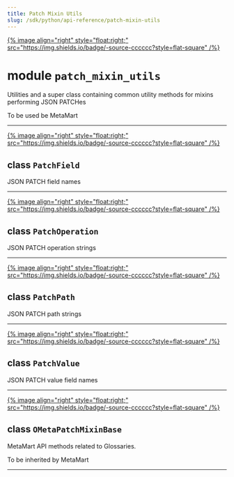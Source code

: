 ```yaml
---
title: Patch Mixin Utils
slug: /sdk/python/api-reference/patch-mixin-utils
---
```




[{% image align="right" style="float:right;" src="https://img.shields.io/badge/-source-cccccc?style=flat-square" /%}](https://github.com/meta-mart/MetaMart/tree/main/ingestion/src/metadata/ingestion/ometa/mixins/patch_mixin_utils.py#L0")

# module `patch_mixin_utils`
Utilities and a super class containing common utility methods for mixins performing JSON PATCHes 

To be used be MetaMart 



---

[{% image align="right" style="float:right;" src="https://img.shields.io/badge/-source-cccccc?style=flat-square" /%}](https://github.com/meta-mart/MetaMart/tree/main/ingestion/src/metadata/ingestion/ometa/mixins/patch_mixin_utils.py#L30")

## class `PatchField`
JSON PATCH field names 





---

[{% image align="right" style="float:right;" src="https://img.shields.io/badge/-source-cccccc?style=flat-square" /%}](https://github.com/meta-mart/MetaMart/tree/main/ingestion/src/metadata/ingestion/ometa/mixins/patch_mixin_utils.py#L40")

## class `PatchOperation`
JSON PATCH operation strings 





---

[{% image align="right" style="float:right;" src="https://img.shields.io/badge/-source-cccccc?style=flat-square" /%}](https://github.com/meta-mart/MetaMart/tree/main/ingestion/src/metadata/ingestion/ometa/mixins/patch_mixin_utils.py#L50")

## class `PatchPath`
JSON PATCH path strings 





---

[{% image align="right" style="float:right;" src="https://img.shields.io/badge/-source-cccccc?style=flat-square" /%}](https://github.com/meta-mart/MetaMart/tree/main/ingestion/src/metadata/ingestion/ometa/mixins/patch_mixin_utils.py#L87")

## class `PatchValue`
JSON PATCH value field names 





---

[{% image align="right" style="float:right;" src="https://img.shields.io/badge/-source-cccccc?style=flat-square" /%}](https://github.com/meta-mart/MetaMart/tree/main/ingestion/src/metadata/ingestion/ometa/mixins/patch_mixin_utils.py#L115")

## class `OMetaPatchMixinBase`
MetaMart API methods related to Glossaries. 

To be inherited by MetaMart 







---


